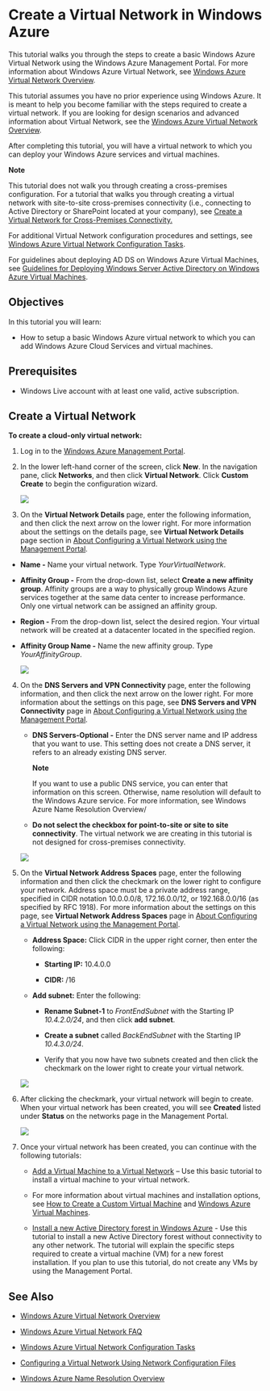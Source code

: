 <properties linkid="manage-services-create-a-virtual-network" urlDisplayName="Create a virtual network" pageTitle="Create a virtual network - Windows Azure service management" metaKeywords="" metaDescription="Learn how to create a Windows Azure Virtual Network." metaCanonical="" disqusComments="1" umbracoNaviHide="0" />


<div chunk="../chunks/networking-left-nav.md" />

<h1 id="vnettut1">Create a Virtual Network in Windows Azure</h1>

This tutorial walks you through the steps to create a basic Windows Azure Virtual Network using the Windows Azure Management Portal. For more information about Windows Azure Virtual Network, see [Windows Azure Virtual Network Overview](http://msdn.microsoft.com/en-us/library/windowsazure/jj156007.aspx). 

This tutorial assumes you have no prior experience using Windows Azure. It is meant to help you become familiar with the steps required to create a virtual network. If you are looking for design scenarios and advanced information about Virtual Network, see the [Windows Azure Virtual Network Overview](http://msdn.microsoft.com/en-us/library/windowsazure/jj156007.aspx).

After completing this tutorial, you will have a virtual network to which you can deploy your Windows Azure services and virtual machines. 

<div class="dev-callout"> 
<b>Note</b> 
<p>This tutorial does not walk you through creating a cross-premises configuration. For a tutorial that walks you through creating a virtual network with site-to-site cross-premises connectivity (i.e., connecting to Active Directory or SharePoint located at your company), see <a href="/en-us/manage/services/networking/cross-premises-connectivity/">Create a Virtual Network for Cross-Premises Connectivity.</a></p> 
</div>

For additional Virtual Network configuration procedures and settings, see [Windows Azure Virtual Network Configuration Tasks](http://go.microsoft.com/fwlink/?LinkId=296652).

For guidelines about deploying AD DS on Windows Azure Virtual Machines, see [Guidelines for Deploying Windows Server Active Directory on Windows Azure Virtual Machines](http://msdn.microsoft.com/en-us/library/windowsazure/jj156090.aspx).

##  Objectives

In this tutorial you will learn:

*  How to setup a basic Windows Azure virtual network to which you can add Windows Azure Cloud Services and virtual machines.

##  Prerequisites

*  Windows Live account with at least one valid, active subscription.

##  Create a Virtual Network

**To create a cloud-only virtual network:**

1.	Log in to the [Windows Azure Management Portal](http://manage.windowsazure.com/).

2. In the lower left-hand corner of the screen, click **New**. In the navigation pane, click **Networks**, and then click **Virtual Network**. Click **Custom Create** to begin the configuration wizard.

	![][Image1]

3. On the **Virtual Network Details** page, enter the following information, and then click the next arrow on the lower right. For more information about the settings on the details page, see **Virtual Network Details** page section in <a href="http://go.microsoft.com/fwlink/?LinkID=248092">About Configuring a Virtual Network using the Management Portal</a>.

- **Name -** Name your virtual network. Type *YourVirtualNetwork*.

- **Affinity Group -** From the drop-down list, select **Create a new affinity group**. Affinity groups are a way to physically group Windows Azure services together at the same data center to increase performance. Only one virtual network can be assigned an affinity group.

- **Region -** From the drop-down list, select the desired region. Your virtual network will be created at a datacenter located in the specified region.

- **Affinity Group Name -** Name the new affinity group. Type *YourAffinityGroup*.

	![][Image2]

4. On the **DNS Servers and VPN Connectivity** page, enter the following information, and then click the next arrow on the lower right. For more information about the settings on this page, see **DNS Servers and VPN Connectivity** page in <a href="http://go.microsoft.com/fwlink/?LinkID=248092">About Configuring a Virtual Network using the Management Portal</a>.

	- **DNS Servers-Optional -** Enter the DNS server name and IP address that you want to use. This setting does not create a DNS server, it refers to an already existing DNS server.

		<div class="dev-callout"> 
		<b>Note</b> 
		<p>If you want to use a public DNS service, you can enter that information on this screen. Otherwise, name resolution will default to the Windows Azure service. For more information, see Windows Azure Name Resolution Overview/</p> 
		</div>

	- **Do not select the checkbox for point-to-site or site to site connectivity**. The virtual network we are creating in this tutorial is not designed for cross-premises connectivity.

	![][Image3]

5.	On the **Virtual Network Address Spaces** page, enter the following information and then click the checkmark on the lower right to configure your network. Address space must be a private address range, specified in CIDR notation 10.0.0.0/8, 172.16.0.0/12, or 192.168.0.0/16 (as specified by RFC 1918). For more information about the settings on this page, see **Virtual Network Address Spaces** page in <a href="http://go.microsoft.com/fwlink/?LinkID=248092">About Configuring a Virtual Network using the Management Portal</a>.

	- **Address Space:** Click CIDR in the upper right corner, then enter the following:

		- **Starting IP:** 10.4.0.0

		- **CIDR:** /16

	- **Add subnet:** Enter the following:

		- **Rename Subnet-1** to *FrontEndSubnet* with the Starting IP *10.4.2.0/24*, and then click **add subnet**.

		- **Create a subnet** called *BackEndSubnet* with the Starting IP *10.4.3.0/24*.

		- Verify that you now have two subnets created and then click the checkmark on the lower right to create your virtual network.

	![][Image4]

6. After clicking the checkmark, your virtual network will begin to create. When your virtual network has been created, you will see **Created** listed under **Status** on the networks page in the Management Portal. 

	![][Image5]

7.	Once your virtual network has been created, you can continue with the following tutorials:

	- <a href="/en-us/manage/services/networking/add-a-vm-to-a-virtual-network/">Add a Virtual Machine to a Virtual Network</a> – Use this basic tutorial to install a virtual machine to your virtual network.

	- For more information about virtual machines and installation options, see <a href="/en-us/manage/windows/how-to-guides/custom-create-a-vm/">How to Create a Custom Virtual Machine</a> and <a href="/en-us/manage/windows/">Windows Azure Virtual Machines</a>.

	- <a href="/en-us/manage/services/networking/active-directory-forest/">Install a new Active Directory forest in Windows Azure</a> - Use this tutorial to install a new Active Directory forest without connectivity to any other network. The tutorial will explain the specific steps required to create a virtual machine (VM) for a new forest installation. If you plan to use this tutorial, do not create any VMs by using the Management Portal.

## See Also

-  [Windows Azure Virtual Network Overview](http://msdn.microsoft.com/en-us/library/windowsazure/jj156007.aspx)

-  [Windows Azure Virtual Network FAQ](http://go.microsoft.com/fwlink/?LinkId=296650)

-  [Windows Azure Virtual Network Configuration Tasks](http://go.microsoft.com/fwlink/?LinkId=296652)

-  [Configuring a Virtual Network Using Network Configuration Files](http://msdn.microsoft.com/en-us/library/windowsazure/jj156097.aspx)

-  [Windows Azure Name Resolution Overview](http://go.microsoft.com/fwlink/?LinkId=248097)


[Image1]: ../media/createVNet_01_OpenVirtualNetworkWizard.png
[Image2]: ../media/createVNet_02_VirtualNetworkDetails.png
[Image3]: ..//media/createVNet_03_DNSServersandVPNConnectivity.png
[Image4]: ..//media/createVNet_04_VirtualNetworkAddressSpaces.png
[Image5]: ../media/createVNet_05_VirtualNetworkCreatedStatus.png
[Image6]: ../media/VNTut1_06_VNStatus_Created.png
